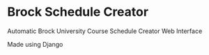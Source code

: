 # Brock Schedule Creator

Automatic Brock University Course Schedule Creator Web Interface

Made using Django
